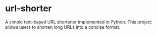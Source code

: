 # url-shorter
A simple text-based URL shortener implemented in Python. This project allows users to shorten long URLs into a concise format.
